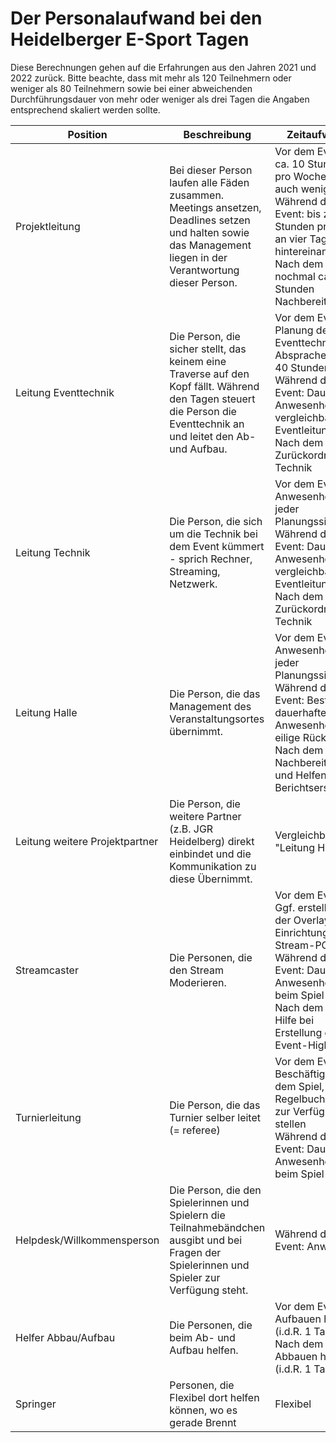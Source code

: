# Der Personalaufwand bei den Heidelberger E-Sport Tagen
Diese Berechnungen gehen auf die Erfahrungen aus den Jahren 2021 und 2022 zurück. Bitte beachte, dass mit mehr als 120 Teilnehmern oder weniger als 80 Teilnehmern sowie bei einer abweichenden Durchführungsdauer von mehr oder weniger als drei Tagen die Angaben entsprechend skaliert werden sollte.

| **Position**                   | **Beschreibung**                                                                                                                                                    | **Zeitaufwand**                                                                                                                                                                                        | **Benötigte Skills**                                                                                     | **Wann?**                         | **Personenanzahl**                      |
|--------------------------------|---------------------------------------------------------------------------------------------------------------------------------------------------------------------|--------------------------------------------------------------------------------------------------------------------------------------------------------------------------------------------------------|----------------------------------------------------------------------------------------------------------|-----------------------------------|-----------------------------------------|
| Projektleitung                 | Bei dieser Person laufen alle Fäden zusammen. Meetings ansetzen, Deadlines setzen und halten sowie das Management liegen in der Verantwortung dieser Person.        | Vor dem Event: ca. 10 Stunden pro Woche, mal auch weniger<br>Während dem Event: bis zu 20 Stunden pro Tag an vier Tagen hintereinander<br>Nach dem Event: nochmal ca. 15 Stunden Nachbereitung         | Gute Organisation, und die Möglichkeit all die Tasks zu übernehmen, die nicht delegiert werden konnten.  | Während dem gesamten Prozess      | 1                                       |
| Leitung Eventtechnik           | Die Person, die sicher stellt, das keinem eine Traverse auf den Kopf fällt. Während den Tagen steuert die Person die Eventtechnik an und leitet den Ab- und Aufbau. | Vor dem Event: Planung der Eventtechnik, Absprachen - ca. 40 Stunden insg.<br>Während dem Event: Dauerhafte Anwesenheit, vergleichbar mit Eventleitung<br>Nach dem Event: Zurückordnen der Technik     | Ausgeprägtes Wissen über Eventtechnik und bestenfalls Kontakte in die Branche                            | Während dem gesamten Prozess      | 1                                       |
| Leitung Technik                | Die Person, die sich um die Technik bei dem Event kümmert - sprich Rechner, Streaming, Netzwerk.                                                                    | Vor dem Event: Anwesenheit bei jeder Planungssitzung<br>Während dem Event: Dauerhafte Anwesenheit, vergleichbar mit Eventleitung<br>Nach dem Event: Zurückordnen der Technik                           | Ausgeprägtes Wissen über Technik und bestenfalls Kontakte in die Branche                                 | Während dem gesamten Prozess      | 1                                       |
| Leitung Halle                  | Die Person, die das Management des Veranstaltungsortes übernimmt.                                                                                                   | Vor dem Event: Anwesenheit bei jeder Planungssitzung<br>Während dem Event: Bestenfalls dauerhafte Anwesenheit für eilige Rückfragen<br>Nach dem Event: Nachbereitung und Helfen bei Berichtserstellung | Management-Skills, Organisation und Flexibität sowie tiefgehendes Wissen über den Veranstaltungsort.     | Während dem gesamten Prozess      | 1                                       |
| Leitung weitere Projektpartner | Die Person, die weitere Partner (z.B. JGR Heidelberg) direkt einbindet und die Kommunikation zu diese Übernimmt.                                                    | Vergleichbar mit "Leitung Halle"                                                                                                                                                                       | Organisations- und Kommunikations-Skills                                                                 | Während dem gesamten Prozess      | Pro Partner 1                           |
| Streamcaster                   | Die Personen, die den Stream Moderieren.                                                                                                                            | Vor dem Event: Ggf. erstellung der Overlays und Einrichtung des Stream-PCs<br>Während dem Event: Dauerhafte Anwesenheit beim Spiel<br>Nach dem Event: Hilfe bei Erstellung der Event-Highlights        | Streaming-Wissen, Kommunikative-Skills, Unterhaltungs-Skills                                             | Während dem gesamten Spieltag     | Pro Spiel mind. 2                       |
| Turnierleitung                 | Die Person, die das Turnier selber leitet (= referee)                                                                                                               | Vor dem Event: Beschäftigen mit dem Spiel, Regelbuch ggf. zur Verfügung stellen<br>Während dem Event: Dauerhafte Anwesenheit beim Spiel                                                                | Tiefgehendes Wissen über das zu Spiel mit seinen Regelungen, durchsetzungsvermögen                       | Während dem gesamten Spieltag     | 1 pro Spiel                             |
| Helpdesk/Willkommensperson     | Die Person, die den Spielerinnen und Spielern die Teilnahmebändchen ausgibt und bei Fragen der Spielerinnen und Spieler zur Verfügung steht.                        | Während dem Event: Anwenheit                                                                                                                                                                           | Freundlichkeit                                                                                           | (am besten) den gesamten Spieltag | So viele, das immer eine Person da ist. |
| Helfer Abbau/Aufbau            | Die Personen, die beim Ab- und Aufbau helfen.                                                                                                                       | Vor dem Event: Aufbauen helfen (i.d.R. 1 Tag)<br>Nach dem Event: Abbauen helfen (i.d.R. 1 Tag)                                                                                                         | Körperliche Aktivitäten sind immer Teil des Jobs.                                                        | Während dem Auf/Abbau             | 5 Personen                              |
| Springer                       | Personen, die Flexibel dort helfen können, wo es gerade Brennt                                                                                                      | Flexibel                                                                                                                                                                                               | Felxibel                                                                                                 | Flexibel                          | Immer zwei beim Event anwesend haben    |
